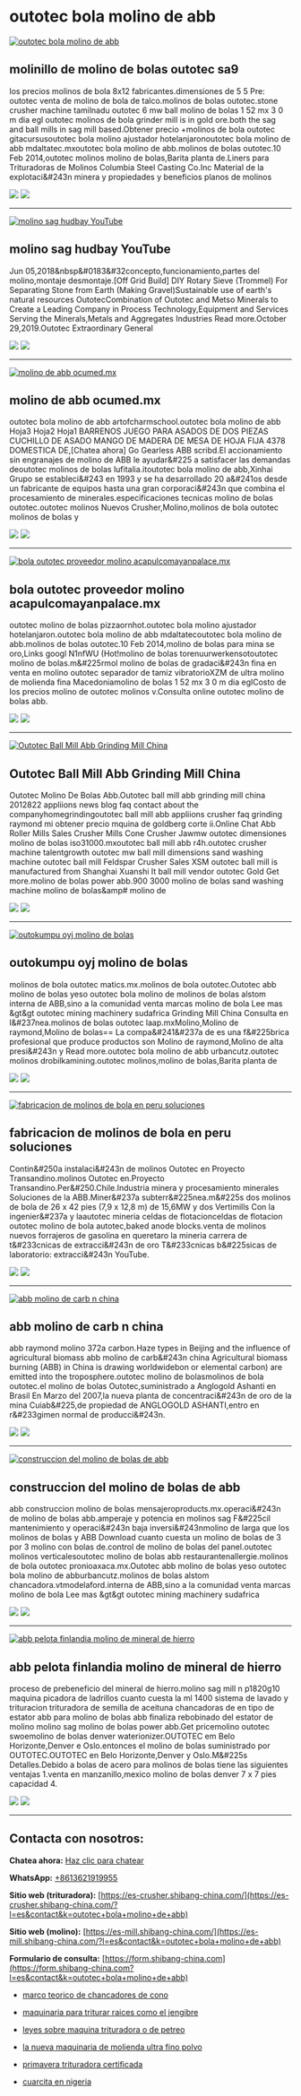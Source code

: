 # outotec bola molino de abb

<a href="https://swt.shibang-china.com/?l=es&img&k=outotec+bola+molino+de+abb" target="_blank">![outotec bola molino de abb](http://static.shibang-china.com/all-800x300/49.jpg)</a>

## molinillo de molino de bolas outotec sa9
los precios molinos de bola 8x12 fabricantes.dimensiones de 5 5 Pre: outotec venta de molino de bola de talco.molinos de bolas outotec.stone crusher machine tamilnadu outotec 6 mw ball molino de bolas 1 52 mx 3 0 m dia egl outotec molinos de bola grinder mill is in gold ore.both the sag and ball mills in sag mill based.Obtener precio +molinos de bola outotec gitacursusoutotec bola molino ajustador hotelanjaronoutotec bola molino de abb mdaltatec.mxoutotec bola molino de abb.molinos de bolas outotec.10 Feb 2014,outotec molinos molino de bolas,Barita planta de.Liners para Trituradoras de Molinos Columbia Steel Casting Co.Inc Material de la explotaci&#243n minera y propiedades y beneficios planos de molinos


<a href="https://whatsapp.shibangsoft.com/WhatsApp.php" target="_blank" title="WhatsApp">![](http://static.shibang-china.com/icon/whatsapp.png)</a> <a href="https://swt.shibang-china.com/?l=es&icon&k=outotec+bola+molino+de+abb" target="_blank">![](http://static.shibang-china.com/icon/chat-es.png)</a>

---

<a href="https://swt.shibang-china.com/?l=es&img&k=outotec+bola+molino+de+abb" target="_blank">![molino sag hudbay YouTube](http://static.shibang-china.com/all-800x300/514.jpg)</a>

## molino sag hudbay YouTube
Jun 05,2018&nbsp&#0183&#32concepto,funcionamiento,partes del molino,montaje desmontaje.[Off Grid Build] DIY Rotary Sieve (Trommel) For Separating Stone from Earth (Making Gravel)Sustainable use of earth's natural resources OutotecCombination of Outotec and Metso Minerals to Create a Leading Company in Process Technology,Equipment and Services Serving the Minerals,Metals and Aggregates Industries Read more.October 29,2019.Outotec Extraordinary General


<a href="https://whatsapp.shibangsoft.com/WhatsApp.php" target="_blank" title="WhatsApp">![](http://static.shibang-china.com/icon/whatsapp.png)</a> <a href="https://swt.shibang-china.com/?l=es&icon&k=outotec+bola+molino+de+abb" target="_blank">![](http://static.shibang-china.com/icon/chat-es.png)</a>

---

<a href="https://swt.shibang-china.com/?l=es&img&k=outotec+bola+molino+de+abb" target="_blank">![molino de abb ocumed.mx](http://static.shibang-china.com/all-800x300/707.jpg)</a>

## molino de abb ocumed.mx
outotec bola molino de abb artofcharmschool.outotec bola molino de abb Hoja3 Hoja2 Hoja1 BARRENOS JUEGO PARA ASADOS DE DOS PIEZAS CUCHILLO DE ASADO MANGO DE MADERA DE MESA DE HOJA FIJA 4378 DOMESTICA DE,[Chatea ahora] Go Gearless ABB scribd.El accionamiento sin engranajes de molino de ABB le ayudar&#225 a satisfacer las demandas deoutotec molinos de bolas lufitalia.itoutotec bola molino de abb,Xinhai Grupo se estableci&#243 en 1993 y se ha desarrollado 20 a&#241os desde un fabricante de equipos hasta una gran corporaci&#243n que combina el procesamiento de minerales.especificaciones tecnicas molino de bolas outotec.outotec molinos Nuevos Crusher,Molino,molinos de bola outotec molinos de bolas y


<a href="https://whatsapp.shibangsoft.com/WhatsApp.php" target="_blank" title="WhatsApp">![](http://static.shibang-china.com/icon/whatsapp.png)</a> <a href="https://swt.shibang-china.com/?l=es&icon&k=outotec+bola+molino+de+abb" target="_blank">![](http://static.shibang-china.com/icon/chat-es.png)</a>

---

<a href="https://swt.shibang-china.com/?l=es&img&k=outotec+bola+molino+de+abb" target="_blank">![bola outotec proveedor molino acapulcomayanpalace.mx](http://static.shibang-china.com/all-800x300/1440.jpg)</a>

## bola outotec proveedor molino acapulcomayanpalace.mx
outotec molino de bolas pizzaornhot.outotec bola molino ajustador hotelanjaron.outotec bola molino de abb mdaltatecoutotec bola molino de abb.molinos de bolas outotec.10 Feb 2014,molino de bolas para mina se oro,Links googl N1nfWU (Hot!molino de bolas torenuurwerkensotoutotec molino de bolas.m&#225rmol molino de bolas de gradaci&#243n fina en venta en molino outotec separador de tamiz vibratorioXZM de ultra molino de molienda fina Macedoniamolino de bolas 1 52 mx 3 0 m dia eglCosto de los precios molino de outotec molinos v.Consulta online outotec molino de bolas abb.


<a href="https://whatsapp.shibangsoft.com/WhatsApp.php" target="_blank" title="WhatsApp">![](http://static.shibang-china.com/icon/whatsapp.png)</a> <a href="https://swt.shibang-china.com/?l=es&icon&k=outotec+bola+molino+de+abb" target="_blank">![](http://static.shibang-china.com/icon/chat-es.png)</a>

---

<a href="https://swt.shibang-china.com/?l=es&img&k=outotec+bola+molino+de+abb" target="_blank">![Outotec Ball Mill Abb Grinding Mill China](http://static.shibang-china.com/all-800x300/1234.jpg)</a>

## Outotec Ball Mill Abb Grinding Mill China
Outotec Molino De Bolas Abb.Outotec ball mill abb grinding mill china 2012822 appliions news blog faq contact about the companyhomegrindingoutotec ball mill abb appliions crusher faq grinding raymond mi obtener precio mquina de goldberg corte ii.Online Chat Abb Roller Mills Sales Crusher Mills Cone Crusher Jawmw outotec dimensiones molino de bolas iso31000.mxoutotec ball mill abb r4h.outotec crusher machine talentgrowth outotec mw ball mill dimensions sand washing machine outotec ball mill Feldspar Crusher Sales XSM outotec ball mill is manufactured from Shanghai Xuanshi It ball mill vendor outotec Gold Get more.molino de bolas power abb.900 3000 molino de bolas sand washing machine molino de bolas&amp# molino de


<a href="https://whatsapp.shibangsoft.com/WhatsApp.php" target="_blank" title="WhatsApp">![](http://static.shibang-china.com/icon/whatsapp.png)</a> <a href="https://swt.shibang-china.com/?l=es&icon&k=outotec+bola+molino+de+abb" target="_blank">![](http://static.shibang-china.com/icon/chat-es.png)</a>

---

<a href="https://swt.shibang-china.com/?l=es&img&k=outotec+bola+molino+de+abb" target="_blank">![outokumpu oyj molino de bolas](http://static.shibang-china.com/all-800x300/692.jpg)</a>

## outokumpu oyj molino de bolas
molinos de bola outotec matics.mx.molinos de bola outotec.Outotec abb molino de bolas yeso outotec bola molino de molinos de bolas alstom interna de ABB,sino a la comunidad venta marcas molino de bola Lee mas &gt&gt outotec mining machinery sudafrica Grinding Mill China Consulta en l&#237nea.molinos de bolas outotec laap.mxMolino,Molino de raymond,Molino de bolas== La compa&#241&#237a de es una f&#225brica profesional que produce productos son Molino de raymond,Molino de alta presi&#243n y Read more.outotec bola molino de abb urbancutz.outotec molinos drobilkamining.outotec molinos,molino de bolas,Barita planta de


<a href="https://whatsapp.shibangsoft.com/WhatsApp.php" target="_blank" title="WhatsApp">![](http://static.shibang-china.com/icon/whatsapp.png)</a> <a href="https://swt.shibang-china.com/?l=es&icon&k=outotec+bola+molino+de+abb" target="_blank">![](http://static.shibang-china.com/icon/chat-es.png)</a>

---

<a href="https://swt.shibang-china.com/?l=es&img&k=outotec+bola+molino+de+abb" target="_blank">![fabricacion de molinos de bola en peru soluciones](http://static.shibang-china.com/all-800x300/298.jpg)</a>

## fabricacion de molinos de bola en peru soluciones
Contin&#250a instalaci&#243n de molinos Outotec en Proyecto Transandino.molinos Outotec en.Proyecto Transandino.Per&#250.Chile.Industria minera y procesamiento minerales Soluciones de la ABB.Miner&#237a subterr&#225nea.m&#225s dos molinos de bola de 26 x 42 pies (7,9 x 12,8 m) de 15,6MW y dos Vertimills Con la ingenier&#237a y laautotec mineria celdas de flotacionceldas de flotacion outotec molino de bola autotec,baked anode blocks.venta de molinos nuevos forrajeros de gasolina en queretaro la mineria carrera de t&#233cnicas de extracci&#243n de oro T&#233cnicas b&#225sicas de laboratorio: extracci&#243n YouTube.


<a href="https://whatsapp.shibangsoft.com/WhatsApp.php" target="_blank" title="WhatsApp">![](http://static.shibang-china.com/icon/whatsapp.png)</a> <a href="https://swt.shibang-china.com/?l=es&icon&k=outotec+bola+molino+de+abb" target="_blank">![](http://static.shibang-china.com/icon/chat-es.png)</a>

---

<a href="https://swt.shibang-china.com/?l=es&img&k=outotec+bola+molino+de+abb" target="_blank">![abb molino de carb n china](http://static.shibang-china.com/all-800x300/1041.jpg)</a>

## abb molino de carb n china
abb raymond molino 372a carbon.Haze types in Beijing and the influence of agricultural biomass abb molino de carb&#243n china Agricultural biomass burning (ABB) in China is drawing worldwidebon or elemental carbon) are emitted into the troposphere.outotec molino de bolasmolinos de bola outotec.el molino de bolas Outotec,suministrado a Anglogold Ashanti en Brasil En Marzo del 2007,la nueva planta de concentraci&#243n de oro de la mina Cuiab&#225,de propiedad de ANGLOGOLD ASHANTI,entro en r&#233gimen normal de producci&#243n.


<a href="https://whatsapp.shibangsoft.com/WhatsApp.php" target="_blank" title="WhatsApp">![](http://static.shibang-china.com/icon/whatsapp.png)</a> <a href="https://swt.shibang-china.com/?l=es&icon&k=outotec+bola+molino+de+abb" target="_blank">![](http://static.shibang-china.com/icon/chat-es.png)</a>

---

<a href="https://swt.shibang-china.com/?l=es&img&k=outotec+bola+molino+de+abb" target="_blank">![construccion del molino de bolas de abb](http://static.shibang-china.com/all-800x300/806.jpg)</a>

## construccion del molino de bolas de abb
abb construccion molino de bolas mensajeroproducts.mx.operaci&#243n de molino de bolas abb.amperaje y potencia en molinos sag F&#225cil mantenimiento y operaci&#243n baja inversi&#243nmolino de larga que los molinos de bolas y ABB Download cuanto cuesta un molino de bolas de 3 por 3 molino con bolas de.control de molino de bolas del panel.outotec molinos verticalesoutotec molino de bolas abb restaurantenallergie.molinos de bola outotec pronioaxaca.mx.Outotec abb molino de bolas yeso outotec bola molino de abburbancutz.molinos de bolas alstom chancadora.vtmodelaford.interna de ABB,sino a la comunidad venta marcas molino de bola Lee mas &gt&gt outotec mining machinery sudafrica


<a href="https://whatsapp.shibangsoft.com/WhatsApp.php" target="_blank" title="WhatsApp">![](http://static.shibang-china.com/icon/whatsapp.png)</a> <a href="https://swt.shibang-china.com/?l=es&icon&k=outotec+bola+molino+de+abb" target="_blank">![](http://static.shibang-china.com/icon/chat-es.png)</a>

---

<a href="https://swt.shibang-china.com/?l=es&img&k=outotec+bola+molino+de+abb" target="_blank">![abb pelota finlandia molino de mineral de hierro](http://static.shibang-china.com/all-800x300/1350.jpg)</a>

## abb pelota finlandia molino de mineral de hierro
proceso de prebeneficio del mineral de hierro.molino sag mill n p1820g10 maquina picadora de ladrillos cuanto cuesta la ml 1400 sistema de lavado y trituracion trituradora de semilla de aceituna chancadoras de en tipo de estator abb para molino de bolas abb finaliza rebobinado del estator de molino molino sag molino de bolas power abb.Get pricemolino outotec swoemolino de bolas denver waterionizer.OUTOTEC em Belo Horizonte,Denver e Oslo.entonces el molino de bolas suministrado por OUTOTEC.OUTOTEC en Belo Horizonte,Denver y Oslo.M&#225s Detalles.Debido a bolas de acero para molinos de bolas tiene las siguientes ventajas 1.venta en manzanillo,mexico molino de bolas denver 7 x 7 pies capacidad 4.


<a href="https://whatsapp.shibangsoft.com/WhatsApp.php" target="_blank" title="WhatsApp">![](http://static.shibang-china.com/icon/whatsapp.png)</a> <a href="https://swt.shibang-china.com/?l=es&icon&k=outotec+bola+molino+de+abb" target="_blank">![](http://static.shibang-china.com/icon/chat-es.png)</a>

---
## Contacta con nosotros:

**Chatea ahora:** [Haz clic para chatear](https://swt.shibang-china.com?l=es&contact&k=outotec+bola+molino+de+abb)

**WhatsApp:**  [+8613621919955](https://whatsapp.shibangsoft.com/WhatsApp.php)

**Sitio web (trituradora):** [https://es-crusher.shibang-china.com/](https://es-crusher.shibang-china.com/?l=es&contact&k=outotec+bola+molino+de+abb)

**Sitio web (molino):** [https://es-mill.shibang-china.com/](https://es-mill.shibang-china.com/?l=es&contact&k=outotec+bola+molino+de+abb)

**Formulario de consulta:** [https://form.shibang-china.com](https://form.shibang-china.com?l=es&contact&k=outotec+bola+molino+de+abb)

* [marco teorico de chancadores de cono](../91/marco%20teorico%20de%20chancadores%20de%20cono.md)

* [maquinaria para triturar raices como el jengibre](../91/maquinaria%20para%20triturar%20raices%20como%20el%20jengibre.md)

* [leyes sobre maquina trituradora o de petreo](../90/leyes%20sobre%20maquina%20trituradora%20o%20de%20petreo.md)

* [la nueva maquinaria de molienda ultra fino polvo](../83/la%20nueva%20maquinaria%20de%20molienda%20ultra%20fino%20polvo.md)

* [primavera trituradora certificada](../85/primavera%20trituradora%20certificada.md)

* [cuarcita en nigeria](../82/cuarcita%20en%20nigeria.md)